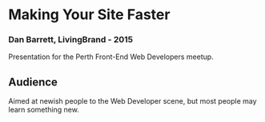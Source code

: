 # Making Your Site Faster
### Dan Barrett, LivingBrand - 2015

Presentation for the Perth Front-End Web Developers meetup.

## Audience
Aimed at newish people to the Web Developer scene, but most people may learn something new.